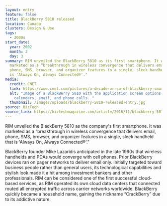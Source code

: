 ```yaml
---
layout: entry
feature: false
title: BlackBerry 5810 released
location: Canada
clusters: Design & Use
tags:
  - 2000s
start_date:
  year: 2002
  month: 3
  day: 3
summary: RIM unveiled the BlackBerry 5810 as its first smartphone. It was
  marketed as a “breakthrough in wireless convergence that delivers email,
  phone, SMS, browser, and organizer features in a single, sleek handheld that
  is 'Always On, Always Connected®'."
media:
  credit: CNET
  link: https://www.cnet.com/pictures/a-decade-or-so-of-blackberry-smartphones-pictures/2/
  alt: "Image of a BlackBerry 5810 with the application screen options including
    calendars, email, and phone calls. "
  thumbnail: /images/uploads/blackberry-5810-released-entry.jpg
source: BizTech
source_link: https://biztechmagazine.com/article/2016/11/blackberry-5810-kickstarted-mobile-work-era
---
```

RIM unveiled the BlackBerry 5810 as the company's first smartphone. It was marketed as a “breakthrough in wireless convergence that delivers email, phone, SMS, browser, and organizer features in a single, sleek handheld that is 'Always On, Always Connected®'."

BlackBerry founder Mike Lazaridis anticipated in the late 1990s that wireless handhelds and PDAs would converge with cell phones. Prior BlackBerry devices ran on pager networks to deliver email only. Initially targeted toward business people rather than general users, its technological capabilities and stylish look made it a hit among investment bankers and other professionals. RIM can be considered one of the first successful cloud-based services, as RIM operated its own cloud data centers that connected routed all encrypted traffic across carrier networks worldwide. BlackBerry quickly became a household name, gaining the nickname “CrackBerry” due to its addictive nature.
